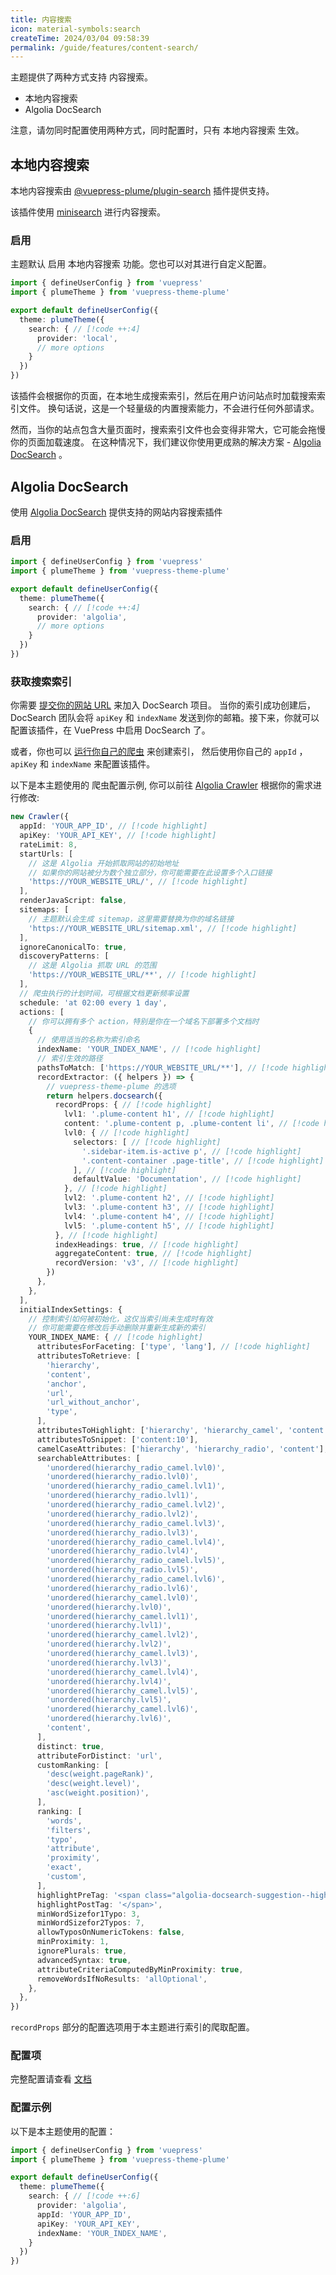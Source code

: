 ```yaml
---
title: 内容搜索
icon: material-symbols:search
createTime: 2024/03/04 09:58:39
permalink: /guide/features/content-search/
---
```


主题提供了两种方式支持 内容搜索。

- 本地内容搜索
- Algolia DocSearch

注意，请勿同时配置使用两种方式，同时配置时，只有 本地内容搜索 生效。

## 本地内容搜索

本地内容搜索由
[@vuepress-plume/plugin-search](https://github.com/pengzhanbo/vuepress-theme-plume/tree/main/plugins/plugin-search) 插件提供支持。

该插件使用 [minisearch](https://github.com/lucaong/minisearch) 进行内容搜索。

### 启用

主题默认 启用 本地内容搜索 功能。您也可以对其进行自定义配置。

```ts title=".vuepress/config.ts"
import { defineUserConfig } from 'vuepress'
import { plumeTheme } from 'vuepress-theme-plume'

export default defineUserConfig({
  theme: plumeTheme({
    search: { // [!code ++:4]
      provider: 'local',
      // more options
    }
  })
})
```

该插件会根据你的页面，在本地生成搜索索引，然后在用户访问站点时加载搜索索引文件。
换句话说，这是一个轻量级的内置搜索能力，不会进行任何外部请求。

然而，当你的站点包含大量页面时，搜索索引文件也会变得非常大，它可能会拖慢你的页面加载速度。
在这种情况下，我们建议你使用更成熟的解决方案 - [Algolia DocSearch](#algolia-docsearch) 。

## Algolia DocSearch

使用 [Algolia DocSearch](https://docsearch.algolia.com/) 提供支持的网站内容搜索插件

### 启用

```ts title=".vuepress/config.ts"
import { defineUserConfig } from 'vuepress'
import { plumeTheme } from 'vuepress-theme-plume'

export default defineUserConfig({
  theme: plumeTheme({
    search: { // [!code ++:4]
      provider: 'algolia',
      // more options
    }
  })
})
```

### 获取搜索索引

你需要 [提交你的网站 URL](https://docsearch.algolia.com/apply/) 来加入 DocSearch 项目。
当你的索引成功创建后， DocSearch 团队会将 `apiKey` 和 `indexName`
发送到你的邮箱。接下来，你就可以配置该插件，在 VuePress 中启用 DocSearch 了。

或者，你也可以 [运行你自己的爬虫](https://docsearch.algolia.com/docs/run-your-own/) 来创建索引，
然后使用你自己的 `appId` ， `apiKey` 和 `indexName` 来配置该插件。

以下是本主题使用的 爬虫配置示例, 你可以前往 [Algolia Crawler](https://crawler.algolia.com/admin/crawlers/)
根据你的需求进行修改:

```ts
new Crawler({
  appId: 'YOUR_APP_ID', // [!code highlight]
  apiKey: 'YOUR_API_KEY', // [!code highlight]
  rateLimit: 8,
  startUrls: [
    // 这是 Algolia 开始抓取网站的初始地址
    // 如果你的网站被分为数个独立部分，你可能需要在此设置多个入口链接
    'https://YOUR_WEBSITE_URL/', // [!code highlight]
  ],
  renderJavaScript: false,
  sitemaps: [
    // 主题默认会生成 sitemap，这里需要替换为你的域名链接
    'https://YOUR_WEBSITE_URL/sitemap.xml', // [!code highlight]
  ],
  ignoreCanonicalTo: true,
  discoveryPatterns: [
    // 这是 Algolia 抓取 URL 的范围
    'https://YOUR_WEBSITE_URL/**', // [!code highlight]
  ],
  // 爬虫执行的计划时间，可根据文档更新频率设置
  schedule: 'at 02:00 every 1 day',
  actions: [
    // 你可以拥有多个 action，特别是你在一个域名下部署多个文档时
    {
      // 使用适当的名称为索引命名
      indexName: 'YOUR_INDEX_NAME', // [!code highlight]
      // 索引生效的路径
      pathsToMatch: ['https://YOUR_WEBSITE_URL/**'], // [!code highlight]
      recordExtractor: ({ helpers }) => {
        // vuepress-theme-plume 的选项
        return helpers.docsearch({
          recordProps: { // [!code highlight]
            lvl1: '.plume-content h1', // [!code highlight]
            content: '.plume-content p, .plume-content li', // [!code highlight]
            lvl0: { // [!code highlight]
              selectors: [ // [!code highlight]
                '.sidebar-item.is-active p', // [!code highlight]
                '.content-container .page-title', // [!code highlight]
              ], // [!code highlight]
              defaultValue: 'Documentation', // [!code highlight]
            }, // [!code highlight]
            lvl2: '.plume-content h2', // [!code highlight]
            lvl3: '.plume-content h3', // [!code highlight]
            lvl4: '.plume-content h4', // [!code highlight]
            lvl5: '.plume-content h5', // [!code highlight]
          }, // [!code highlight]
          indexHeadings: true, // [!code highlight]
          aggregateContent: true, // [!code highlight]
          recordVersion: 'v3', // [!code highlight]
        })
      },
    },
  ],
  initialIndexSettings: {
    // 控制索引如何被初始化，这仅当索引尚未生成时有效
    // 你可能需要在修改后手动删除并重新生成新的索引
    YOUR_INDEX_NAME: { // [!code highlight]
      attributesForFaceting: ['type', 'lang'], // [!code highlight]
      attributesToRetrieve: [
        'hierarchy',
        'content',
        'anchor',
        'url',
        'url_without_anchor',
        'type',
      ],
      attributesToHighlight: ['hierarchy', 'hierarchy_camel', 'content'],
      attributesToSnippet: ['content:10'],
      camelCaseAttributes: ['hierarchy', 'hierarchy_radio', 'content'],
      searchableAttributes: [
        'unordered(hierarchy_radio_camel.lvl0)',
        'unordered(hierarchy_radio.lvl0)',
        'unordered(hierarchy_radio_camel.lvl1)',
        'unordered(hierarchy_radio.lvl1)',
        'unordered(hierarchy_radio_camel.lvl2)',
        'unordered(hierarchy_radio.lvl2)',
        'unordered(hierarchy_radio_camel.lvl3)',
        'unordered(hierarchy_radio.lvl3)',
        'unordered(hierarchy_radio_camel.lvl4)',
        'unordered(hierarchy_radio.lvl4)',
        'unordered(hierarchy_radio_camel.lvl5)',
        'unordered(hierarchy_radio.lvl5)',
        'unordered(hierarchy_radio_camel.lvl6)',
        'unordered(hierarchy_radio.lvl6)',
        'unordered(hierarchy_camel.lvl0)',
        'unordered(hierarchy.lvl0)',
        'unordered(hierarchy_camel.lvl1)',
        'unordered(hierarchy.lvl1)',
        'unordered(hierarchy_camel.lvl2)',
        'unordered(hierarchy.lvl2)',
        'unordered(hierarchy_camel.lvl3)',
        'unordered(hierarchy.lvl3)',
        'unordered(hierarchy_camel.lvl4)',
        'unordered(hierarchy.lvl4)',
        'unordered(hierarchy_camel.lvl5)',
        'unordered(hierarchy.lvl5)',
        'unordered(hierarchy_camel.lvl6)',
        'unordered(hierarchy.lvl6)',
        'content',
      ],
      distinct: true,
      attributeForDistinct: 'url',
      customRanking: [
        'desc(weight.pageRank)',
        'desc(weight.level)',
        'asc(weight.position)',
      ],
      ranking: [
        'words',
        'filters',
        'typo',
        'attribute',
        'proximity',
        'exact',
        'custom',
      ],
      highlightPreTag: '<span class="algolia-docsearch-suggestion--highlight">',
      highlightPostTag: '</span>',
      minWordSizefor1Typo: 3,
      minWordSizefor2Typos: 7,
      allowTyposOnNumericTokens: false,
      minProximity: 1,
      ignorePlurals: true,
      advancedSyntax: true,
      attributeCriteriaComputedByMinProximity: true,
      removeWordsIfNoResults: 'allOptional',
    },
  },
})
```

`recordProps` 部分的配置选项用于本主题进行索引的爬取配置。

### 配置项

完整配置请查看 [文档](https://ecosystem.vuejs.press/zh/plugins/search/docsearch.html)

### 配置示例

以下是本主题使用的配置：

```ts title=".vuepress/config.ts"
import { defineUserConfig } from 'vuepress'
import { plumeTheme } from 'vuepress-theme-plume'

export default defineUserConfig({
  theme: plumeTheme({
    search: { // [!code ++:6]
      provider: 'algolia',
      appId: 'YOUR_APP_ID',
      apiKey: 'YOUR_API_KEY',
      indexName: 'YOUR_INDEX_NAME',
    }
  })
})
```
